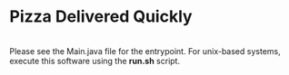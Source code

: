 <h1>Pizza Delivered Quickly</h1>
<br>
Please see the Main.java file for the entrypoint. For unix-based systems, execute this software using the <b>run.sh</b> script.